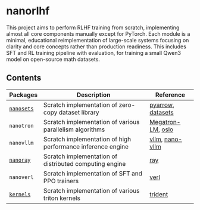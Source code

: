 # nanorlhf
This project aims to perform RLHF training from scratch, implementing almost all core components manually except for PyTorch. Each module is a minimal, educational reimplementation of large-scale systems focusing on clarity and core concepts rather than production readiness. This includes SFT and RL training pipeline with evaluation, for training a small Qwen3 model on open-source math datasets.

## Contents

| Packages                                                                          | Description                                                 | Reference                                                                                              |
|-----------------------------------------------------------------------------------|-------------------------------------------------------------|--------------------------------------------------------------------------------------------------------|
| [`nanosets`](https://github.com/hyunwoongko/nanorlhf/tree/main/nanorlhf/nanosets) | Scratch implementation of zero-copy dataset library         | [pyarrow](https://github.com/apache/arrow), [datasets](https://github.com/huggingface/datasets)        |
| `nanotron`                                                                        | Scratch implementation of various parallelism algorithms    | [Megatron-LM](https://github.com/NVIDIA/Megatron-LM), [oslo](https://github.com/EleutherAI/oslo)       |
| `nanovllm`                                                                        | Scratch implementation of high performance inference engine | [vllm](https://github.com/vllm-project/vllm), [nano-vllm](https://github.com/GeeeekExplorer/nano-vllm) |
| [`nanoray`](https://github.com/hyunwoongko/nanorlhf/tree/main/nanorlhf/nanoray)   | Scratch implementation of distributed computing engine      | [ray](https://github.com/ray-project/ray)                                                              |
| `nanoverl`                                                                        | Scratch implementation of SFT and PPO trainers              | [verl](https://github.com/volcengine/verl)                                                             |
| [`kernels`](https://github.com/hyunwoongko/nanorlhf/tree/main/nanorlhf/kernels)   | Scratch implementation of various triton kernels            | [trident](https://github.com/kakaobrain/trident)                                                       |
